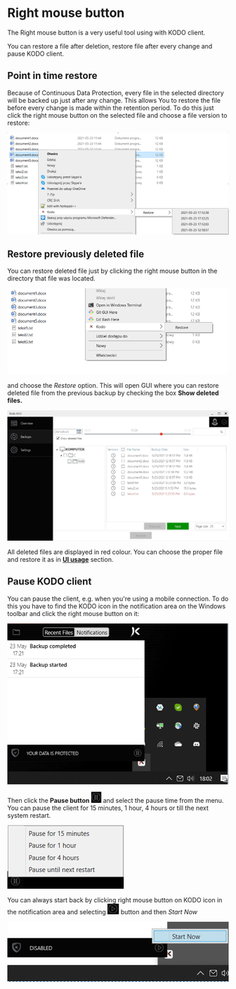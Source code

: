 # Right mouse button

The Right mouse button is a very useful tool using with KODO client.

You can restore a file after deletion, restore file after every change and pause KODO client.

## Point in time restore

Because of Continuous Data Protection, every file in the selected directory will be backed up just after any change. This allows You to restore the file before every change is made within the retention period. To do this just click the right mouse button on the selected file and choose a file version to restore:

![](../../.gitbook/assets/rmbrestore1.PNG)

## Restore previously deleted file

You can restore deleted file just by clicking the right mouse button in the directory that file was located.

![](../../.gitbook/assets/rmbrestore2.PNG)

and choose the _Restore_ option. This will open GUI where you can restore deleted file from the previous backup by checking the box **Show deleted files.**

![](../../.gitbook/assets/rmbrestore3.PNG)

All deleted files are displayed in red colour. You can choose the proper file and restore it as in [**UI usage**](ui.md) section.

## Pause KODO client

You can pause the client, e.g. when you're using a mobile connection. To do this you have to find the KODO icon in the notification area on the Windows toolbar and click the right mouse button on it:

![](../../.gitbook/assets/rbmpause1.PNG)

Then click the **Pause button** ![](../../.gitbook/assets/rbmpause2.PNG) and select the pause time from the menu. You can pause the client for 15 minutes, 1 hour, 4 hours or till the next system restart.

![](../../.gitbook/assets/rbmpause3.PNG)

You can always start back by clicking right mouse button on KODO icon in the notification area and selecting ![](../../.gitbook/assets/rbmpause4.PNG) button and then _Start Now_

![](../../.gitbook/assets/rbmpause5.PNG)

